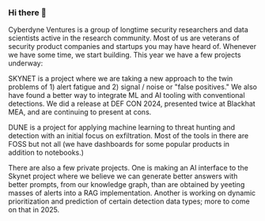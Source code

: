 ### Hi there 👋

Cyberdyne Ventures is a group of longtime security researchers and data scientists active in the research community. Most of us are veterans of security product companies and startups you may have heard of. Whenever we have some time, we start building. This year we have a few projects underway:

SKYNET is a project where we are taking a new approach to the twin problems of 1) alert fatigue and 2) signal / noise or "false positives." We also have found a better way to integrate ML and AI tooling with conventional detections. We did a release at DEF CON 2024, presented twice at Blackhat MEA, and are continuing to present at cons.

DUNE is a project for applying machine learning to threat hunting and detection with an initial focus on exfiltration. Most of the tools in there are FOSS but not all (we have dashboards for some popular products in addition to notebooks.)

There are also a few private projects. One is making an AI interface to the Skynet project where we believe we can generate better answers with better prompts, from our knowledge graph, than are obtained by yeeting masses of alerts into a RAG implementation. Another is working on dynamic prioritization and prediction of certain detection data types; more to come on that in 2025. 




<!--

**Here are some ideas to get you started:**

🙋‍♀️ A short introduction - what is your organization all about?
🌈 Contribution guidelines - how can the community get involved?
👩‍💻 Useful resources - where can the community find your docs? Is there anything else the community should know?
🍿 Fun facts - what does your team eat for breakfast?
🧙 Remember, you can do mighty things with the power of [Markdown](https://docs.github.com/github/writing-on-github/getting-started-with-writing-and-formatting-on-github/basic-writing-and-formatting-syntax)
-->
